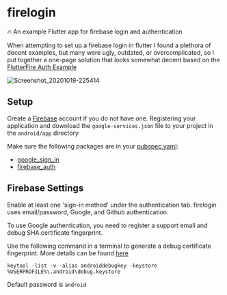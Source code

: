 # firelogin

🔥 An example Flutter app for firebase login and authentication

When attempting to set up a firebase login in flutter I found a plethora of decent examples, but many were ugly, outdated, or overcomplicated, so I put together a one-page solution that looks somewhat decent based on the [FlutterFire Auth Example](https://github.com/FirebaseExtended/flutterfire/tree/master/packages/firebase_auth/firebase_auth/example)

![Screenshot_20201019-225414](https://user-images.githubusercontent.com/47064842/96534823-81de7e00-125e-11eb-8130-e2965f657679.jpg)

## Setup

Create a [Firebase](https://firebase.google.com/) account if you do not have one. Registering your application and download the `google-services.json` file to your project in the `android/app` directory

Make sure the following packages are in your [pubspec.yaml](pubspec.yaml):

- [google_sign_in](https://pub.dev/packages/google_sign_in)
- [firebase_auth](https://pub.dev/packages/firebase_auth)

## Firebase Settings

Enable at least one 'sign-in method' under the authentication tab. firelogin uses email/password, Google, and Github authentication.

To use Google authentication, you need to register a support email and debug SHA certificate fingerprint.

Use the following command in a terminal to generate a debug certificate fingerprint. More details can be found [here](https://developers.google.com/android/guides/client-auth)

```
keytool -list -v -alias androiddebugkey -keystore %USERPROFILE%\.android\debug.keystore
```

Default password is `android`
